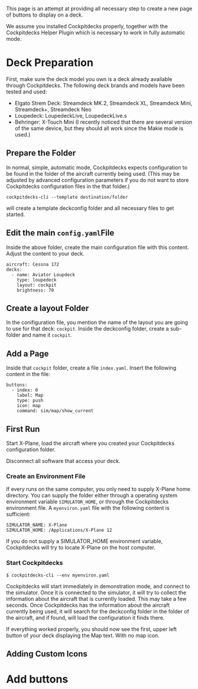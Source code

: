 This page is an attempt at providing all necessary step to create a new page of buttons to display on a deck.

We assume you installed Cockpitdecks properly, together with the Cockpitdecks Helper Plugin which is necessary to work in fully automatic mode.

# Deck Preparation

First, make sure the deck model you own is a deck already available through Cockpitdecks. The following deck brands and models have been tested and used:

- Elgato Strem Deck: Streamdeck MK.2, Streamdeck XL, Streamdeck Mini, Streamdeck+, Streamdeck Neo
- Loupedeck: LoupedeckLive, LoupedeckLive.s
- Behringer: X-Touch Mini (I recently noticed that there are several version of the same device, but they should all work since the Makie mode is used.)

## Prepare the Folder

In normal, simple, automatic mode, Cockpitdecks expects configuration to be found in the folder of the aircraft currently being used. (This may be adjusted by advanced configuration parameters if you do not want to store Cockpitdecks configuration files in the that folder.)

```
cockpitdecks-cli --template destination/folder
```

will create a template deckconfig folder and all necessary files to get started.

## Edit the main `config.yaml`File

Inside the above folder, create the main configuration file with this content. Adjust the content to your deck.

```
aircraft: Cessna 172 
decks:
  - name: Aviator Loupdeck
    type: loupedeck
    layout: cockpit
    brightness: 70
```

## Create a layout Folder

In the conifiguration file, you mention the name of the layout you are going to use for that deck: `cockpit`. Inside the deckconfig folder, create a sub-folder and name it `cockpit`.

## Add a Page

Inside that `cockpit` folder, create a file `index.yaml`. Insert the following content in the file:

```
buttons:
  - index: 0
    label: Map
    type: push
    icon: map
    command: sim/map/show_current
```

## First Run

Start X-Plane, load the aircraft where you created your Cockpitdecks configuration folder.

Disconnect all software that access your deck.

### Create an Environment File

If every runs on the same computer, you only need to supply X-Plane home directory. You can supply the folder either through a operating system environment variable `SIMULATOR_HOME`, or through the Cockpitdecks environment file. A `myenviron.yaml` file with the following content is sufficient:

```
SIMULATOR_NAME: X-Plane
SIMULATOR_HOME: /Applications/X-Plane 12
```

If you do not supply a SIMULATOR_HOME environment variable, Cockpitdecks will try to locate X-Plane on the host computer.

### Start Cockpitdecks

```
$ cockpitdecks-cli --env myenviron.yaml
```

Cockpitdecks will start immediately in demonstration mode, and connect to the simulator. Once it is connected to the simulator, it will try to collect the information about the aircraft that is currently loaded. This may take a few seconds. Once Cockpitdecks has the information about the aircraft currently being used, it will search for the deckconfig folder in the folder of the aircraft, and if found, will load the configuration it finds there.

If everything worked properly, you should now see the first, upper left button of your deck displaying the Map text. With no map icon.

## Adding Custom Icons

# Add buttons

